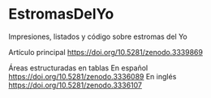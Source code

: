 # EstromasDelYo
Impresiones, listados y código sobre estromas del Yo

Artículo principal
https://doi.org/10.5281/zenodo.3339869

Áreas estructuradas en tablas
  En español
    https://doi.org/10.5281/zenodo.3336089
  En inglés
    https://doi.org/10.5281/zenodo.3336107
